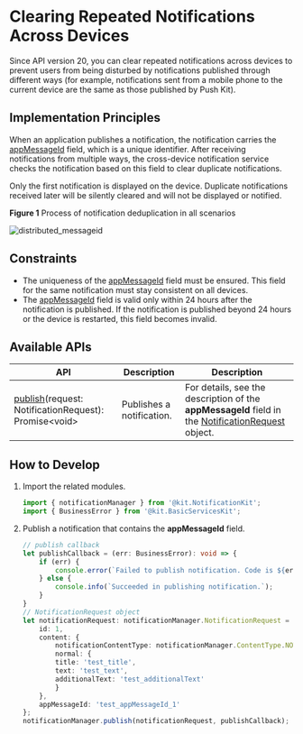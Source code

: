 # Clearing Repeated Notifications Across Devices

<!--Kit: Notification Kit-->
<!--Subsystem: Notification-->
<!--Owner: @peixu-->
<!--Designer: @dongqingran; @wulong158-->
<!--Tester: @wanghong1997-->
<!--Adviser: @fang-jinxu-->

Since API version 20, you can clear repeated notifications across devices to prevent users from being disturbed by notifications published through different ways (for example, notifications sent from a mobile phone to the current device are the same as those published by Push Kit).

## Implementation Principles

When an application publishes a notification, the notification carries the [appMessageId](../../application-dev/reference/apis-notification-kit/js-apis-inner-notification-notificationRequest.md#notificationrequest-1) field, which is a unique identifier. After receiving notifications from multiple ways, the cross-device notification service checks the notification based on this field to clear duplicate notifications.

Only the first notification is displayed on the device. Duplicate notifications received later will be silently cleared and will not be displayed or notified.

**Figure 1** Process of notification deduplication in all scenarios

![distributed_messageid](figures/notification_messageid.png)

## Constraints

- The uniqueness of the [appMessageId](../../application-dev/reference/apis-notification-kit/js-apis-inner-notification-notificationRequest.md#notificationrequest-1) field must be ensured. This field for the same notification must stay consistent on all devices.
- The [appMessageId](../../application-dev/reference/apis-notification-kit/js-apis-inner-notification-notificationRequest.md#notificationrequest-1) field is valid only within 24 hours after the notification is published. If the notification is published beyond 24 hours or the device is restarted, this field becomes invalid.

## Available APIs

| **API** | **Description**|**Description**|
| -------- | -------- | -------- |
| [publish](../reference/apis-notification-kit/js-apis-notificationManager.md#notificationmanagerpublish-1)(request: NotificationRequest): Promise\<void\>       | Publishes a notification. |For details, see the description of the **appMessageId** field in the [NotificationRequest](../reference/apis-notification-kit/js-apis-inner-notification-notificationRequest.md) object.|

## How to Develop

1. Import the related modules.

    ```typescript
    import { notificationManager } from '@kit.NotificationKit';
    import { BusinessError } from '@kit.BasicServicesKit';
    ```

2. Publish a notification that contains the **appMessageId** field.

    ```typescript
    // publish callback
    let publishCallback = (err: BusinessError): void => {
        if (err) {
            console.error(`Failed to publish notification. Code is ${err.code}, message is ${err.message}`);
        } else {
            console.info(`Succeeded in publishing notification.`);
        }
    }
    // NotificationRequest object
    let notificationRequest: notificationManager.NotificationRequest = {
        id: 1,
        content: {
            notificationContentType: notificationManager.ContentType.NOTIFICATION_CONTENT_BASIC_TEXT,
            normal: {
            title: 'test_title',
            text: 'test_text',
            additionalText: 'test_additionalText'
            }
        },
        appMessageId: 'test_appMessageId_1'
    };
    notificationManager.publish(notificationRequest, publishCallback);
    ```
